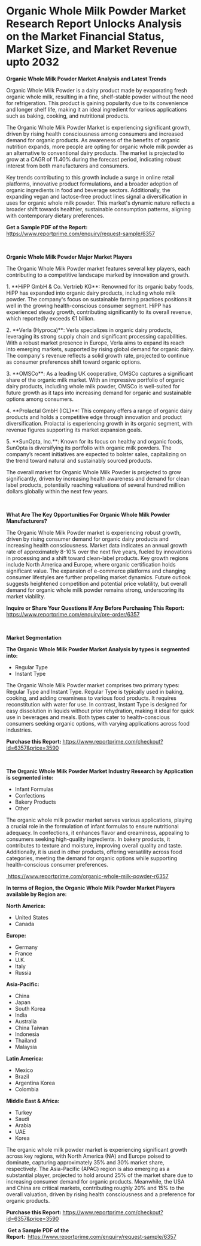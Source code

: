 <p><h1>Organic Whole Milk Powder Market Research Report Unlocks Analysis on the Market Financial Status, Market Size, and Market Revenue upto 2032</h1></p><p><strong>Organic Whole Milk Powder Market Analysis and Latest Trends</strong></p>
<p><p>Organic Whole Milk Powder is a dairy product made by evaporating fresh organic whole milk, resulting in a fine, shelf-stable powder without the need for refrigeration. This product is gaining popularity due to its convenience and longer shelf life, making it an ideal ingredient for various applications such as baking, cooking, and nutritional products.</p><p>The Organic Whole Milk Powder Market is experiencing significant growth, driven by rising health consciousness among consumers and increased demand for organic products. As awareness of the benefits of organic nutrition expands, more people are opting for organic whole milk powder as an alternative to conventional dairy products. The market is projected to grow at a CAGR of 11.40% during the forecast period, indicating robust interest from both manufacturers and consumers.</p><p>Key trends contributing to this growth include a surge in online retail platforms, innovative product formulations, and a broader adoption of organic ingredients in food and beverage sectors. Additionally, the expanding vegan and lactose-free product lines signal a diversification in uses for organic whole milk powder. This market's dynamic nature reflects a broader shift towards healthier, sustainable consumption patterns, aligning with contemporary dietary preferences.</p></p>
<p><strong>Get a Sample PDF of the Report:&nbsp;</strong> <a href="https://www.reportprime.com/enquiry/request-sample/6357?utm_campaign=4560&utm_medium=2&utm_source=Github&utm_content=ia&utm_term=15052025&utm_id=organic-whole-milk-powder">https://www.reportprime.com/enquiry/request-sample/6357</a></p>
<p>&nbsp;</p>
<p><strong>Organic Whole Milk Powder Major Market Players</strong></p>
<p><p>The Organic Whole Milk Powder market features several key players, each contributing to a competitive landscape marked by innovation and growth. </p><p>1. **HiPP GmbH & Co. Vertrieb KG**: Renowned for its organic baby foods, HiPP has expanded into organic dairy products, including whole milk powder. The company's focus on sustainable farming practices positions it well in the growing health-conscious consumer segment. HiPP has experienced steady growth, contributing significantly to its overall revenue, which reportedly exceeds €1 billion.</p><p>2. **Verla (Hyproca)**: Verla specializes in organic dairy products, leveraging its strong supply chain and significant processing capabilities. With a robust market presence in Europe, Verla aims to expand its reach into emerging markets, supported by rising global demand for organic dairy. The company's revenue reflects a solid growth rate, projected to continue as consumer preferences shift toward organic options.</p><p>3. **OMSCo**: As a leading UK cooperative, OMSCo captures a significant share of the organic milk market. With an impressive portfolio of organic dairy products, including whole milk powder, OMSCo is well-suited for future growth as it taps into increasing demand for organic and sustainable options among consumers.</p><p>4. **Prolactal GmbH (ICL)**: This company offers a range of organic dairy products and holds a competitive edge through innovation and product diversification. Prolactal is experiencing growth in its organic segment, with revenue figures supporting its market expansion goals.</p><p>5. **SunOpta, Inc.**: Known for its focus on healthy and organic foods, SunOpta is diversifying its portfolio with organic milk powders. The company’s recent initiatives are expected to bolster sales, capitalizing on the trend toward natural and sustainably sourced products.</p><p>The overall market for Organic Whole Milk Powder is projected to grow significantly, driven by increasing health awareness and demand for clean label products, potentially reaching valuations of several hundred million dollars globally within the next few years.</p></p>
<p>&nbsp;</p>
<p><strong>What Are The Key Opportunities For Organic Whole Milk Powder Manufacturers?</strong></p>
<p><p>The Organic Whole Milk Powder market is experiencing robust growth, driven by rising consumer demand for organic dairy products and increasing health consciousness. Market data indicates an annual growth rate of approximately 8-10% over the next five years, fueled by innovations in processing and a shift toward clean-label products. Key growth regions include North America and Europe, where organic certification holds significant value. The expansion of e-commerce platforms and changing consumer lifestyles are further propelling market dynamics. Future outlook suggests heightened competition and potential price volatility, but overall demand for organic whole milk powder remains strong, underscoring its market viability.</p></p>
<p><strong>Inquire or Share Your Questions If Any Before Purchasing This Report:</strong> <a href="https://www.reportprime.com/enquiry/pre-order/6357?utm_campaign=4560&utm_medium=2&utm_source=Github&utm_content=ia&utm_term=15052025&utm_id=organic-whole-milk-powder">https://www.reportprime.com/enquiry/pre-order/6357</a></p>
<p>&nbsp;</p>
<p><strong>Market Segmentation</strong></p>
<p><strong>The Organic Whole Milk Powder Market Analysis by types is segmented into:</strong></p>
<p><ul><li>Regular Type</li><li>Instant Type</li></ul></p>
<p><p>The Organic Whole Milk Powder market comprises two primary types: Regular Type and Instant Type. Regular Type is typically used in baking, cooking, and adding creaminess to various food products. It requires reconstitution with water for use. In contrast, Instant Type is designed for easy dissolution in liquids without prior rehydration, making it ideal for quick use in beverages and meals. Both types cater to health-conscious consumers seeking organic options, with varying applications across food industries.</p></p>
<p><strong>Purchase this Report:&nbsp;</strong><a href="https://www.reportprime.com/checkout?id=6357&price=3590&utm_campaign=4560&utm_medium=2&utm_source=Github&utm_content=ia&utm_term=15052025&utm_id=organic-whole-milk-powder">https://www.reportprime.com/checkout?id=6357&price=3590</a></p>
<p>&nbsp;</p>
<p><strong>The Organic Whole Milk Powder Market Industry Research by Application is segmented into:</strong></p>
<p><ul><li>Infant Formulas</li><li>Confections</li><li>Bakery Products</li><li>Other</li></ul></p>
<p><p>The organic whole milk powder market serves various applications, playing a crucial role in the formulation of infant formulas to ensure nutritional adequacy. In confections, it enhances flavor and creaminess, appealing to consumers seeking high-quality ingredients. In bakery products, it contributes to texture and moisture, improving overall quality and taste. Additionally, it is used in other products, offering versatility across food categories, meeting the demand for organic options while supporting health-conscious consumer preferences.</p></p>
<p><a href="https://www.reportprime.com/organic-whole-milk-powder-r6357?utm_campaign=4560&utm_medium=2&utm_source=Github&utm_content=ia&utm_term=15052025&utm_id=organic-whole-milk-powder">&nbsp;https://www.reportprime.com/organic-whole-milk-powder-r6357</a></p>
<p><strong>In terms of Region, the Organic Whole Milk Powder Market Players available by Region are:</strong></p>
<p>
    <p> <strong> North America: </strong>
        <ul>
            <li>United States</li>
            <li>Canada</li>
        </ul>
        </p> 
    <p> <strong> Europe: </strong>
        <ul>
            <li>Germany</li>
            <li>France</li>
            <li>U.K.</li>
            <li>Italy</li>
            <li>Russia</li>
        </ul>
        </p> 
    <p> <strong> Asia-Pacific: </strong>
        <ul>
            <li>China</li>
            <li>Japan</li>
            <li>South Korea</li>
            <li>India</li>
            <li>Australia</li>
            <li>China Taiwan</li>
            <li>Indonesia</li>
            <li>Thailand</li>
            <li>Malaysia</li>
        </ul>
        </p> 
    <p> <strong> Latin America: </strong>
        <ul>
            <li>Mexico</li>
            <li>Brazil</li>
            <li>Argentina Korea</li>
            <li>Colombia</li>
        </ul>
        </p> 
    <p> <strong> Middle East & Africa: </strong>
        <ul>
            <li>Turkey</li>
            <li>Saudi</li>
            <li>Arabia</li>
            <li>UAE</li>
            <li>Korea</li>
        </ul>
    </p>
    </p>
<p><p>The organic whole milk powder market is experiencing significant growth across key regions, with North America (NA) and Europe poised to dominate, capturing approximately 35% and 30% market share, respectively. The Asia-Pacific (APAC) region is also emerging as a substantial player, projected to hold around 25% of the market share due to increasing consumer demand for organic products. Meanwhile, the USA and China are critical markets, contributing roughly 20% and 15% to the overall valuation, driven by rising health consciousness and a preference for organic products.</p></p>
<p><strong>Purchase this Report: </strong><a href="https://www.reportprime.com/checkout?id=6357&price=3590&utm_campaign=4560&utm_medium=2&utm_source=Github&utm_content=ia&utm_term=15052025&utm_id=organic-whole-milk-powder">https://www.reportprime.com/checkout?id=6357&price=3590</a></p>
<p>&nbsp;<strong>Get a Sample PDF of the Report:&nbsp;&nbsp;</strong><a href="https://www.reportprime.com/enquiry/request-sample/6357?utm_campaign=4560&utm_medium=2&utm_source=Github&utm_content=ia&utm_term=15052025&utm_id=organic-whole-milk-powder">https://www.reportprime.com/enquiry/request-sample/6357</a></p>
<p><strong></strong></p>
<p><p></p><p></p><p></p></p>